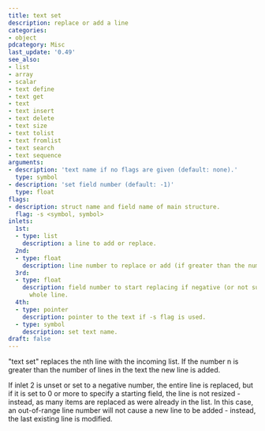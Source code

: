 ```yaml
---
title: text set
description: replace or add a line
categories:
- object
pdcategory: Misc
last_update: '0.49'
see_also:
- list
- array
- scalar
- text define
- text get
- text
- text insert
- text delete
- text size
- text tolist
- text fromlist
- text search
- text sequence
arguments:
- description: 'text name if no flags are given (default: none).'
  type: symbol
- description: 'set field number (default: -1)'
  type: float
flags:
- description: struct name and field name of main structure.
  flag: -s <symbol, symbol>
inlets:
  1st:
  - type: list
    description: a line to add or replace.
  2nd:
  - type: float
    description: line number to replace or add (if greater than the number of lines).
  3rd:
  - type: float
    description: field number to start replacing if negative (or not supplied), replace
      whole line.
  4th:
  - type: pointer
    description: pointer to the text if -s flag is used.
  - type: symbol
    description: set text name.
draft: false
---
```

"text set" replaces the nth line with the incoming list. If the number n is greater than the number of lines in the text the new line is added.

If inlet 2 is unset or set to a negative number, the entire line is replaced, but if it is set to 0 or more to specify a starting field, the line is not resized - instead, as many items are replaced as were already in the list. In this case, an out-of-range line number will not cause a new line to be added - instead, the last existing line is modified.
